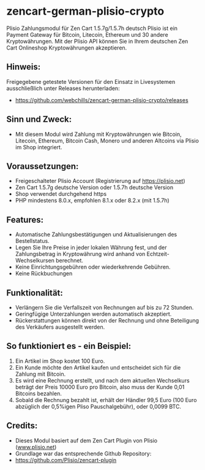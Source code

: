 # zencart-german-plisio-crypto
Plisio Zahlungsmodul für Zen Cart 1.5.7g/1.5.7h deutsch 
Plisio ist ein Payment Gateway für Bitcoin, Litecoin, Ethereum und 30 andere Kryptowährungen. Mit der Plisio API können Sie in Ihrem deutschen Zen Cart Onlineshop Kryptowährungen akzeptieren.

## Hinweis: 
Freigegebene getestete Versionen für den Einsatz in Livesystemen ausschließlich unter Releases herunterladen:
* https://github.com/webchills/zencart-german-plisio-crypto/releases

## Sinn und Zweck:
* Mit diesem Modul wird Zahlung mit Kryptowährungen wie Bitcoin, Litecoin, Ethereum, Bitcoin Cash, Monero und anderen Altcoins via Plisio im Shop integriert.

## Voraussetzungen:
* Freigeschalteter Plisio Account (Registrierung auf https://plisio.net)
* Zen Cart 1.5.7g deutsche Version oder 1.5.7h deutsche Version
* Shop verwendet durchgehend https
* PHP mindestens 8.0.x, empfohlen 8.1.x oder 8.2.x (mit 1.5.7h)

## Features:
* Automatische Zahlungsbestätigungen und Aktualisierungen des Bestellstatus.
* Legen Sie Ihre Preise in jeder lokalen Währung fest, und der Zahlungsbetrag in Kryptowährung wird anhand von Echtzeit-Wechselkursen berechnet.
* Keine Einrichtungsgebühren oder wiederkehrende Gebühren.
* Keine Rückbuchungen

## Funktionalität:
* Verlängern Sie die Verfallszeit von Rechnungen auf bis zu 72 Stunden.
* Geringfügige Unterzahlungen werden automatisch akzeptiert.
* Rückerstattungen können direkt von der Rechnung und ohne Beteiligung des Verkäufers ausgestellt werden.

## So funktioniert es - ein Beispiel:
1. Ein Artikel im Shop kostet 100 Euro.
2. Ein Kunde möchte den Artikel kaufen und entscheidet sich für die Zahlung mit Bitcoin.
3. Es wird eine Rechnung erstellt, und nach dem aktuellen Wechselkurs beträgt der Preis 10000 Euro pro Bitcoin, also muss der Kunde 0,01 Bitcoins bezahlen.
4. Sobald die Rechnung bezahlt ist, erhält der Händler 99,5 Euro (100 Euro abzüglich der 0,5%igen Pliso Pauschalgebühr), oder 0,0099 BTC.

## Credits:
* Dieses Modul basiert auf dem Zen Cart Plugin von Plisio (www.plisio.net)
* Grundlage war das entsprechende Github Repository:
* https://github.com/Plisio/zencart-plugin